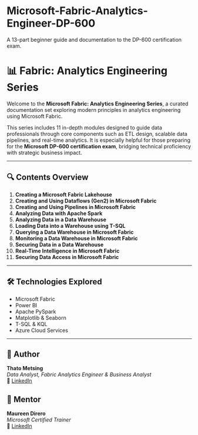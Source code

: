 # Microsoft-Fabric-Analytics-Engineer-DP-600
A 13-part beginner guide and documentation to the DP-600 certification exam.

# 📊 Fabric: Analytics Engineering Series

Welcome to the **Microsoft Fabric: Analytics Engineering Series**, a curated documentation set exploring modern principles in analytics engineering using Microsoft Fabric.

This series includes 11 in-depth modules designed to guide data professionals through core components such as ETL design, scalable data pipelines, and real-time analytics. It is especially helpful for those preparing for the **Microsoft DP-600 certification exam**, bridging technical proficiency with strategic business impact.

---

## 🔍 Contents Overview

1. **Creating a Microsoft Fabric Lakehouse**
2. **Creating and Using Dataflows (Gen2) in Microsoft Fabric**
3. **Creating and Using Pipelines in Microsoft Fabric**
4. **Analyzing Data with Apache Spark**
5. **Analyzing Data in a Data Warehouse**
6. **Loading Data into a Warehouse using T-SQL**
7. **Querying a Data Warehouse in Microsoft Fabric**
8. **Monitoring a Data Warehouse in Microsoft Fabric**
9. **Securing Data in a Data Warehouse**
10. **Real-Time Intelligence in Microsoft Fabric**
11. **Securing Data Access in Microsoft Fabric**

---

## 🛠️ Technologies Explored

- Microsoft Fabric  
- Power BI  
- Apache PySpark  
- Matplotlib & Seaborn  
- T-SQL & KQL  
- Azure Cloud Services

---

## 👤 Author

**Thato Metsing**  
_Data Analyst, Fabric Analytics Engineer & Business Analyst_  
🔗 [LinkedIn](https://www.linkedin.com/in/thatometsing)

## 👤 Mentor

**Maureen Direro**  
_Microsoft Certified Trainer_  
🔗 [LinkedIn](https://www.linkedin.com/in/maureen-direro-46a6b220/)

